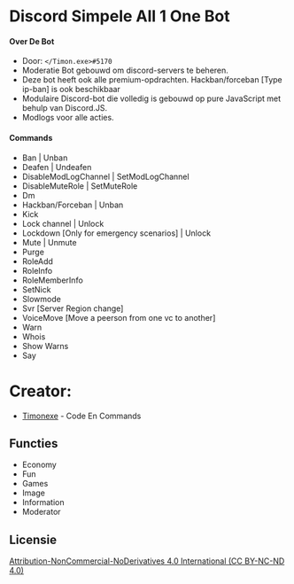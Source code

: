 
# Discord Simpele All 1 One Bot

#### Over De Bot
* Door: `</Timon.exe>#5170`
* Moderatie Bot gebouwd om discord-servers te beheren.
* Deze bot heeft ook alle premium-opdrachten. Hackban/forceban [Type ip-ban] is ook beschikbaar
* Modulaire Discord-bot die volledig is gebouwd op pure JavaScript met behulp van Discord.JS.
* Modlogs voor alle acties.

#### Commands
* Ban | Unban
* Deafen | Undeafen
* DisableModLogChannel | SetModLogChannel
* DisableMuteRole | SetMuteRole
* Dm 
* Hackban/Forceban | Unban
* Kick
* Lock channel | Unlock
* Lockdown [Only for emergency scenarios] | Unlock
* Mute | Unmute
* Purge
* RoleAdd
* RoleInfo
* RoleMemberInfo
* SetNick
* Slowmode
* Svr [Server Region change]
* VoiceMove [Move a peerson from one vc to another]
* Warn
* Whois
* Show Warns
* Say

# Creator:
 * [Timonexe](https://github.com/Timonexe) - Code En Commands
## Functies

- Economy
- Fun
- Games
- Image
- Information
- Moderator


## Licensie

[Attribution-NonCommercial-NoDerivatives 4.0 International (CC BY-NC-ND 4.0)](https://creativecommons.org/licenses/by-nc-nd/4.0/)


